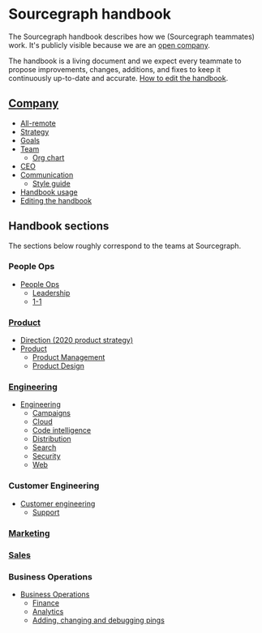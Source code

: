 # Sourcegraph handbook

The Sourcegraph handbook describes how we (Sourcegraph teammates) work. It's publicly visible because we are an [open company](../company/index.md#open-company).

The handbook is a living document and we expect every teammate to propose improvements, changes, additions, and fixes to keep it continuously up-to-date and accurate. [How to edit the handbook](https://about.sourcegraph.com/handbook/editing).

## [Company](../company/index.md)
- [All-remote](../company/remote/index.md)
- [Strategy](../company/strategy.md)
- [Goals](../company/goals/index.md)
- [Team](../company/team/index.md)
  - [Org chart](../company/team/org_chart.md)
- [CEO](ceo/index.md)
- [Communication](communication/index.md)
  - [Style guide](communication/style_guide.md)
- [Handbook usage](usage.md)
- [Editing the handbook](editing.md)

## Handbook sections

The sections below roughly correspond to the teams at Sourcegraph.

### People Ops

- [People Ops](people-ops/index.md)
  - [Leadership](leadership/index.md)
  - [1-1](leadership/1-1.md)

### [Product](product/index.md)

- [Direction (2020 product strategy)](../direction/index.md)
- [Product](product/index.md)
  - [Product Management](product/product_management/index.md)
  - [Product Design](product/design/index.md)

### [Engineering](engineering/index.md)

<!-- When updating the engineering team list below, please also update company/team/org_chart.md. -->

- [Engineering](engineering/index.md)
  - [Campaigns](engineering/campaigns/index.md)
  - [Cloud](engineering/cloud/index.md)
  - [Code intelligence](engineering/code-intelligence/index.md)
  - [Distribution](engineering/distribution/index.md)
  - [Search](engineering/search/index.md)
  - [Security](engineering/security/index.md)
  - [Web](engineering/web/index.md)

### Customer Engineering

- [Customer engineering](ce/index.md)
  - [Support](ce/support.md)

### [Marketing](marketing/index.md)

### [Sales](sales/index.md)

### Business Operations

- [Business Operations](bizops/index.md)
  - [Finance](bizops/index.md#finance-and-reporting)
  - [Analytics](bizops/index.md#analytics)
  - [Adding, changing and debugging pings](engineering/adding_ping_data.md)
